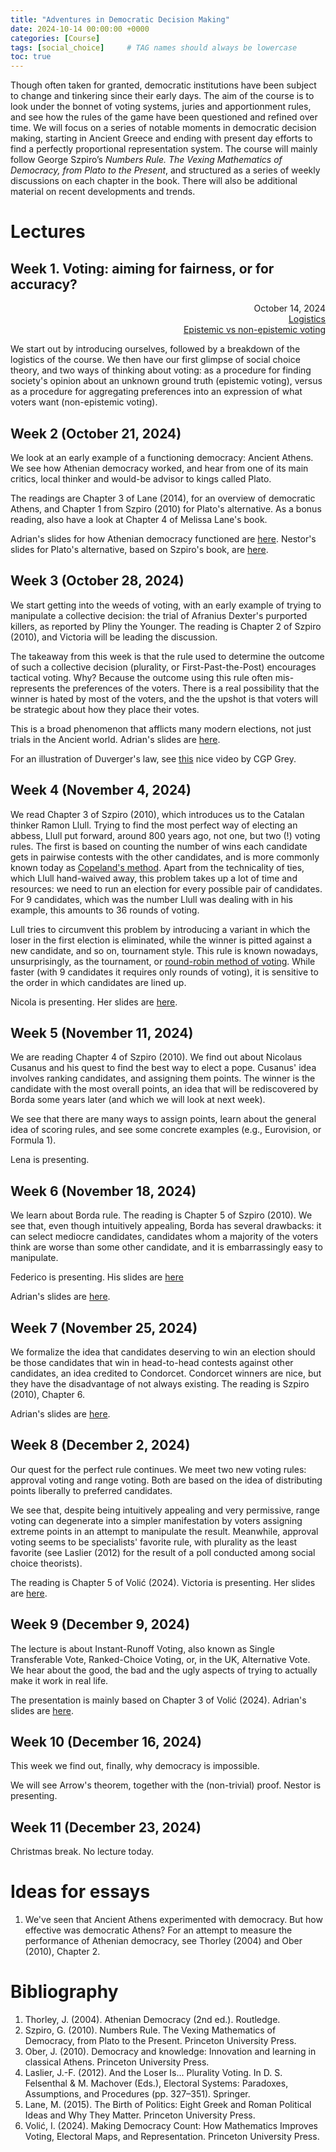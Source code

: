 ```yaml
---
title: "Adventures in Democratic Decision Making"
date: 2024-10-14 00:00:00 +0000
categories: [Course]
tags: [social_choice]     # TAG names should always be lowercase
toc: true
---
```


Though often taken for granted, democratic institutions have been subject to change and tinkering since their early days. 
The aim of the course is to look under the bonnet of voting systems, juries and apportionment rules, 
and see how the rules of the game have been questioned and refined over time. 
We will focus on a series of notable moments in democratic decision making, 
starting in Ancient Greece and ending with present day efforts to find a perfectly proportional representation system. 
The course will mainly follow George Szpiro’s *Numbers Rule. The Vexing Mathematics of Democracy, from Plato to the Present*, 
and structured as a series of weekly discussions on each chapter in the book. 
There will also be additional material on recent developments and trends.


# Lectures

## Week 1. Voting: aiming for fairness, or for accuracy? 
<div style="text-align: right">
    October 14, 2024
</div>
<div style="text-align: right">
    <i class="fa-solid fa-file-pdf"></i>
    <a href = "/content/teaching/2024-ws-adventures/01-01-logistics.pdf">
        Logistics
    </a>
</div>
<div style="text-align: right">
    <a href = "/content/teaching/2024-ws-adventures/01-02-voting-epistemic-nonepistemic.pdf">
        Epistemic vs non-epistemic voting
    </a>
</div>

We start out by introducing ourselves, followed by a breakdown of the logistics of the course. 
We then have our first glimpse of social choice theory,
and two ways of thinking about voting: 
as a procedure for finding society's opinion about an unknown ground truth (epistemic voting), 
versus as a procedure for aggregating preferences into an expression of what 
voters want (non-epistemic voting).



## Week 2 (October 21, 2024)
We look at an early example of a functioning democracy: Ancient Athens.
We see how Athenian democracy worked, and hear from one of its main critics, 
local thinker and would-be advisor to kings called Plato.

The readings are Chapter 3 of Lane (2014), for an overview of democratic Athens, 
and Chapter 1 from Szpiro (2010) for Plato's alternative.
As a bonus reading, also have a look at Chapter 4 of Melissa Lane's book.

Adrian's slides for how Athenian democracy functioned are 
[here](/content/teaching/2024-ws-adventures/02-01-athenian-democracy.pdf).
Nestor's slides for Plato's alternative, based on Szpiro's book, are 
[here](/content/teaching/2024-ws-adventures/02-02-nestor-antidemocrat.pdf).


## Week 3 (October 28, 2024)
We start getting into the weeds of voting, with an early example of trying 
to manipulate a collective decision: the trial of Afranius Dexter's purported killers, 
as reported by Pliny the Younger. 
The reading is Chapter 2 of Szpiro (2010), and Victoria will be leading the discussion.

The takeaway from this week is that the rule used to determine the outcome of such a collective decision
(plurality, or First-Past-the-Post) encourages tactical voting. Why? Because the outcome using this rule
often mis-represents the preferences of the voters. There is a real possibility that the winner is hated
by most of the voters, and the the upshot is that voters will be strategic about how they place their votes.

This is a broad phenomenon that afflicts many modern elections, not just trials in the Ancient world.
Adrian's slides are
[here](/content/teaching/2024-ws-adventures/03-02-plurality-and-its-discontents.pdf).

For an illustration of Duverger's law, see [this](https://www.youtube.com/watch?v=s7tWHJfhiyo) nice video
by CGP Grey.

## Week 4 (November 4, 2024)
We read Chapter 3 of Szpiro (2010), which introduces us to the Catalan thinker Ramon Llull.
Trying to find the most perfect way of electing an abbess, Llull put forward, around 800 years ago, 
not one, but two (!) voting rules.
The first is based on counting the number of wins each candidate gets in pairwise contests with the other candidates,
and is more commonly known today as [Copeland's method](https://en.wikipedia.org/wiki/Copeland%27s_method).
Apart from the technicality of ties, which Llull hand-waived away, this problem takes up a lot of time and resources:
we need to run an election for every possible pair of candidates. 
For 9 candidates, which was the number Llull was dealing with in his example, this amounts to 36 rounds of voting.

Lull tries to circumvent this problem by introducing a variant in which the 
loser in the first election is eliminated, while the winner is pitted against a new candidate, and so on, tournament style. 
This rule is known nowadays, unsurprisingly, as 
the tournament, or [round-robin method of voting](https://en.wikipedia.org/wiki/Round-robin_voting).
While faster (with 9 candidates it requires only rounds of voting), it is sensitive to the order in which candidates 
are lined up.

Nicola is presenting. Her slides are
[here](/content/teaching/2024-ws-adventures/04-01-nicola-the-mystic.pdf).

## Week 5 (November 11, 2024)
We are reading Chapter 4 of Szpiro (2010). 
We find out about Nicolaus Cusanus and his quest to find the best way to elect a pope.
Cusanus' idea involves ranking candidates, and assigning them points.
The winner is the candidate with the most overall points, an idea that will be rediscovered 
by Borda some years later (and which we will look at next week).

We see that there are many ways to assign points,
learn about the general idea of scoring rules, 
and see some concrete examples (e.g., Eurovision, or Formula 1).

Lena is presenting.

## Week 6 (November 18, 2024)
We learn about Borda rule. The reading is Chapter 5 of Szpiro (2010).
We see that, even though intuitively appealing, Borda has several drawbacks:
it can select mediocre candidates, candidates whom a majority of the voters think 
are worse than some other candidate, and it is embarrassingly easy to manipulate.

Federico is presenting. His slides are
[here](/content/teaching/2024-ws-adventures/06-01-federico-borda.pdf)

Adrian's slides are 
[here](/content/teaching/2024-ws-adventures/06-02-borda-rule.pdf).

## Week 7 (November 25, 2024)
We formalize the idea that candidates deserving to win an election should 
be those candidates that win in head-to-head contests against other candidates,
an idea credited to Condorcet.
Condorcet winners are nice, but they have the disadvantage of not always existing.
The reading is Szpiro (2010), Chapter 6.

Adrian's slides are 
[here](/content/teaching/2024-ws-adventures/07-01-condorcet-consistency.pdf).


## Week 8 (December 2, 2024)
Our quest for the perfect rule continues.
We meet two new voting rules: approval voting and range voting.
Both are based on the idea of distributing points liberally to preferred candidates. 

We see that, despite being intuitively appealing and very permissive, range voting 
can degenerate into a simpler manifestation by voters assigning extreme points 
in an attempt to manipulate the result.
Meanwhile, approval voting seems to be specialists' favorite rule, with plurality 
as the least favorite
(see Laslier (2012) for the result of a poll conducted among social choice theorists). 
 
The reading is Chapter 5 of Volić (2024).
Victoria is presenting.
Her slides are [here](/content/teaching/2024-ws-adventures/08-01-victoria-approval-range-voting.pdf).


## Week 9 (December 9, 2024)
The lecture is about Instant-Runoff Voting, also known as Single Transferable Vote,
Ranked-Choice Voting, or, in the UK, Alternative Vote.
We hear about the good, the bad and the ugly aspects of trying to actually make it work in real life.

The presentation is mainly based on Chapter 3 of Volić (2024).
Adrian's slides are
[here](/content/teaching/2024-ws-adventures/09-01-stv.pdf).


## Week 10 (December 16, 2024)
This week we find out, finally, why democracy is impossible.

We will see Arrow's theorem, together with the (non-trivial) proof.
Nestor is presenting.

## Week 11 (December 23, 2024)
Christmas break. No lecture today.

# Ideas for essays
1. We've seen that Ancient Athens experimented with democracy. But how effective was democratic Athens? For an attempt to measure the performance of Athenian democracy, see Thorley (2004) and Ober (2010), Chapter 2.

# Bibliography
1. Thorley, J. (2004). Athenian Democracy (2nd ed.). Routledge.
2. Szpiro, G. (2010). Numbers Rule. The Vexing Mathematics of Democracy, from Plato to the Present. Princeton University Press.
3. Ober, J. (2010). Democracy and knowledge: Innovation and learning in classical Athens. Princeton University Press.
4. Laslier, J.-F. (2012). And the Loser Is... Plurality Voting. In D. S. Felsenthal & M. Machover (Eds.), Electoral Systems: Paradoxes, Assumptions, and Procedures (pp. 327–351). Springer.
5. Lane, M. (2015). The Birth of Politics: Eight Greek and Roman Political Ideas and Why They Matter. Princeton University Press.
6. Volić, I. (2024). Making Democracy Count: How Mathematics Improves Voting, Electoral Maps, and Representation. Princeton University Press.
